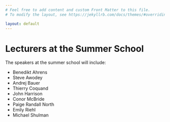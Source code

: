 ```yaml
---
# Feel free to add content and custom Front Matter to this file.
# To modify the layout, see https://jekyllrb.com/docs/themes/#overriding-theme-defaults

layout: default
---
```


# Lecturers at the Summer School #

The speakers at the summer school will include:
* Benedikt Ahrens
* Steve Awodey
* Andrej Bauer
* Thierry Coquand
* John Harrison
* Conor McBride
* Paige Randall North
* Emily Riehl
* Michael Shulman
